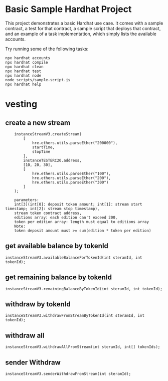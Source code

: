 # Basic Sample Hardhat Project

This project demonstrates a basic Hardhat use case. It comes with a sample contract, a test for that contract, a sample script that deploys that contract, and an example of a task implementation, which simply lists the available accounts.

Try running some of the following tasks:

```shell
npx hardhat accounts
npx hardhat compile
npx hardhat clean
npx hardhat test
npx hardhat node
node scripts/sample-script.js
npx hardhat help
```
# vesting

## create a new stream
```
    instanceStreamV3.createStream(
        [
            hre.ethers.utils.parseEther("200000"),
            startTime,
            stopTime
        ],
        instanceTESTERC20.address,
        [10, 20, 30],
        [
            hre.ethers.utils.parseEther("100"),
            hre.ethers.utils.parseEther("200"),
            hre.ethers.utils.parseEther("300")
        ]
    );

    parameters:
    int[3](int[0]: deposit token amount; int[1]: stream start timestamp; int[2]: stream stop timestamp),
    stream token contract address,
    editions array: each edition can't exceed 200,
    token per edition array: length must equal to editions array
    Note:
    token deposit amount must >= sum(edition * token per edition)
```
## get available balance by tokenId
```
instanceStreamV3.availableBalanceForTokenId(int steramId, int tokenId);
```
    
## get remaining balance by tokenId
```
instanceStreamV3.remainingBalanceByTokenId(int steramId, int tokenId);
```
## withdraw by tokenId
```
instanceStreamV3.withdrawFromStreamByTokenId(int steramId, int tokenId);
```
## withdraw all
```
instanceStreamV3.withdrawAllFromStream(int steramId, int[] tokenIds);
```
## sender Withdraw
```
instanceStreamV3.senderWithdrawFromStream(int steramId);
```
